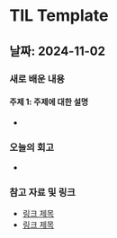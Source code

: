 # TIL Template

## 날짜: 2024-11-02

### 새로 배운 내용

#### 주제 1: 주제에 대한 설명

-

### 오늘의 회고

-

### 참고 자료 및 링크

- [링크 제목](URL)
- [링크 제목](URL)
